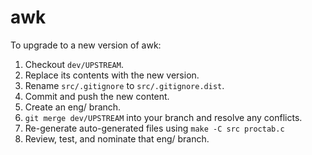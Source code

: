 awk
===

To upgrade to a new version of awk:

1. Checkout `dev/UPSTREAM`.
1. Replace its contents with the new version.
1. Rename `src/.gitignore` to `src/.gitignore.dist`.
1. Commit and push the new content.
1. Create an eng/ branch.
1. `git merge dev/UPSTREAM` into your branch and resolve any conflicts.
1. Re-generate auto-generated files using `make -C src proctab.c` 
1. Review, test, and nominate that eng/ branch.
